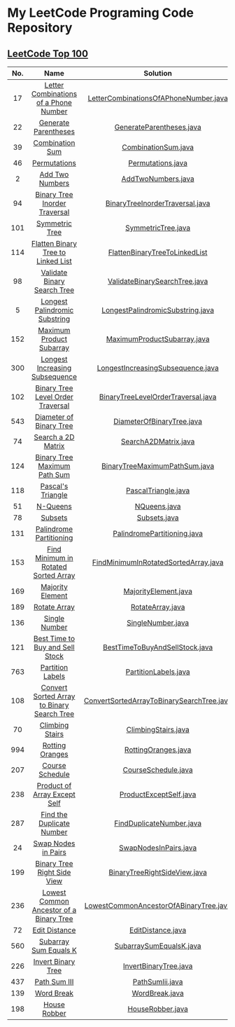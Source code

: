 # My LeetCode Programing Code Repository

## [LeetCode Top 100](https://leetcode.com/studyplan/top-100-liked/)

| No. |                                                                Name                                                                 |                                          Solution                                          |
|:---:|:-----------------------------------------------------------------------------------------------------------------------------------:|:------------------------------------------------------------------------------------------:|
| 17  |      [Letter Combinations of a Phone Number](https://leetcode.com/problems/letter-combinations-of-a-phone-number/description/)      |     [LetterCombinationsOfAPhoneNumber.java](src/LetterCombinationsOfAPhoneNumber.java)     |
| 22  |                       [Generate Parentheses](https://leetcode.com/problems/generate-parentheses/description)                        |                  [GenerateParentheses.java](src/GenerateParentheses.java)                  |
| 39  |                            [Combination Sum](https://leetcode.com/problems/combination-sum/description)                             |                       [CombinationSum.java](src/CombinationSum.java)                       |
| 46  |                               [Permutations](https://leetcode.com/problems/permutations/description/)                               |                         [Permutations.java](src/Permutations.java)                         |
|  2  |                            [Add Two Numbers](https://leetcode.com/problems/add-two-numbers/description/)                            |                        [AddTwoNumbers.java](src/AddTwoNumbers.java)                        |
| 94  |              [Binary Tree Inorder Traversal](https://leetcode.com/problems/binary-tree-inorder-traversal/description/)              |           [BinaryTreeInorderTraversal.java](src/BinaryTreeInorderTraversal.java)           |
| 101 |                                   [Symmetric Tree](https://leetcode.com/problems/symmetric-tree/)                                   |                        [SymmetricTree.java](src/SymmetricTree.java)                        |
| 114 |         [Flatten Binary Tree to Linked List](https://leetcode.com/problems/flatten-binary-tree-to-linked-list/description/)         |          [FlattenBinaryTreeToLinkedList](src/FlattenBinaryTreeToLinkedList.java)           |
| 98  |                [Validate Binary Search Tree](https://leetcode.com/problems/validate-binary-search-tree/description/)                |             [ValidateBinarySearchTree.java](src/ValidateBinarySearchTree.java)             |
|  5  |             [Longest Palindromic Substring ](https://leetcode.com/problems/longest-palindromic-substring/description/)              |          [LongestPalindromicSubstring.java](src/LongestPalindromicSubstring.java)          |
| 152 |                  [Maximum Product Subarray ](https://leetcode.com/problems/maximum-product-subarray/description/)                   |               [MaximumProductSubarray.java](src/MaximumProductSubarray.java)               |
| 300 |             [Longest Increasing Subsequence](https://leetcode.com/problems/longest-increasing-subsequence/description)              |         [LongestIncreasingSubsequence.java](src/LongestIncreasingSubsequence.java)         |
| 102 |                [Binary Tree Level Order Traversal](https://leetcode.com/problems/binary-tree-level-order-traversal/)                |        [BinaryTreeLevelOrderTraversal.java](src/BinaryTreeLevelOrderTraversal.java)        |
| 543 |                          [Diameter of Binary Tree](https://leetcode.com/problems/diameter-of-binary-tree/)                          |                 [DiameterOfBinaryTree.java](src/DiameterOfBinaryTree.java)                 |
| 74  |                               [Search a 2D Matrix](https://leetcode.com/problems/search-a-2d-matrix/)                               |                      [SearchA2DMatrix.java](src/SearchA2DMatrix.java)                      |
| 124 |               [Binary Tree Maximum Path Sum](https://leetcode.com/problems/binary-tree-maximum-path-sum/description)                |             [BinaryTreeMaximumPathSum.java](src/BinaryTreeMaximumPathSum.java)             |
| 118 |                                [Pascal's Triangle](https://leetcode.com/problems/pascals-triangle/)                                 |                       [PascalTriangle.java](src/PascalTriangle.java)                       |
| 51  |                                   [N-Queens](https://leetcode.com/problems/n-queens/description/)                                   |                              [NQueens.java](src/NQueens.java)                              |
| 78  |                                    [Subsets](https://leetcode.com/problems/subsets/description/)                                    |                              [Subsets.java](src/Subsets.java)                              |
| 131 |                    [Palindrome Partitioning](https://leetcode.com/problems/palindrome-partitioning/description/)                    |               [PalindromePartitioning.java](src/PalindromePartitioning.java)               |
| 153 |       [Find Minimum in Rotated Sorted Array](https://leetcode.com/problems/find-minimum-in-rotated-sorted-array/description/)       |      [FindMinimumInRotatedSortedArray.java](src/FindMinimumInRotatedSortedArray.java)      |
| 169 |                           [Majority Element](https://leetcode.com/problems/majority-element/description)                            |                      [MajorityElement.java](src/MajorityElement.java)                      |
| 189 |                               [Rotate Array](https://leetcode.com/problems/rotate-array/description/)                               |                          [RotateArray.java](src/RotateArray.java)                          |
| 136 |                                    [Single Number](https://leetcode.com/problems/single-number/)                                    |                         [SingleNumber.java](src/SingleNumber.java)                         |
| 121 |            [Best Time to Buy and Sell Stock](https://leetcode.com/problems/best-time-to-buy-and-sell-stock/description/)            |            [BestTimeToBuyAndSellStock.java](src/BestTimeToBuyAndSellStock.java)            |
| 763 |                           [Partition Labels](https://leetcode.com/problems/partition-labels/description)                            |                      [PartitionLabels.java](src/PartitionLabels.java)                      |
| 108 | [Convert Sorted Array to Binary Search Tree](https://leetcode.com/problems/convert-sorted-array-to-binary-search-tree/description/) | [ConvertSortedArrayToBinarySearchTree.java](src/ConvertSortedArrayToBinarySearchTree.java) |
| 70  |                            [Climbing Stairs](https://leetcode.com/problems/climbing-stairs/description/)                            |                       [ClimbingStairs.java](src/ClimbingStairs.java)                       |
| 994 |                                  [Rotting Oranges](https://leetcode.com/problems/rotting-oranges/)                                  |                       [RottingOranges.java](src/RottingOranges.java)                       |
| 207 |                            [Course Schedule](https://leetcode.com/problems/course-schedule/description/)                            |                       [CourseSchedule.java](src/CourseSchedule.java)                       |
| 238 |                     [Product of Array Except Self](https://leetcode.com/problems/product-of-array-except-self/)                     |                    [ProductExceptSelf.java](src/ProductExceptSelf.java)                    |
| 287 |                  [Find the Duplicate Number](https://leetcode.com/problems/find-the-duplicate-number/description)                   |                  [FindDuplicateNumber.java](src/FindDuplicateNumber.java)                  |
| 24  |                        [Swap Nodes in Pairs](https://leetcode.com/problems/swap-nodes-in-pairs/description/)                        |                     [SwapNodesInPairs.java](src/SwapNodesInPairs.java)                     |
| 199 |                [Binary Tree Right Side View](https://leetcode.com/problems/binary-tree-right-side-view/description/)                |              [BinaryTreeRightSideView.java](src/BinaryTreeRightSideView.java)              |
| 236 |         [Lowest Common Ancestor of a Binary Tree  ](https://leetcode.com/problems/lowest-common-ancestor-of-a-binary-tree/)         |    [LowestCommonAncestorOfABinaryTree.java](src/LowestCommonAncestorOfABinaryTree.java)    | 
| 72  |         [Edit Distance](https://leetcode.com/problems/edit-distance/description/?envType=study-plan-v2&envId=top-100-liked)         |                         [EditDistance.java](src/EditDistance.java)                         |
| 560 |       [Subarray Sum Equals K](https://leetcode.com/problems/subarray-sum-equals-k/?envType=study-plan-v2&envId=top-100-liked)       |                   [SubarraySumEqualsK.java](src/SubarraySumEqualsK.java)                   |
| 226 |    [Invert Binary Tree](https://leetcode.com/problems/invert-binary-tree/description/?envType=study-plan-v2&envId=top-100-liked)    |                     [InvertBinaryTree.java](src/InvertBinaryTree.java)                     |
| 437 |          [Path Sum III](https://leetcode.com/problems/path-sum-iii/description/?envType=study-plan-v2&envId=top-100-liked)          |                           [PathSumIii.java](src/PathSumIii.java)                           |
| 139 |                  [Word Break](https://leetcode.com/problems/word-break/?envType=study-plan-v2&envId=top-100-liked)                  |                            [WordBreak.java](src/WordBreak.java)                            |
| 198 |          [House Robber](https://leetcode.com/problems/house-robber/description/?envType=study-plan-v2&envId=top-100-liked)          |                          [HouseRobber.java](src/HouseRobber.java)                          |